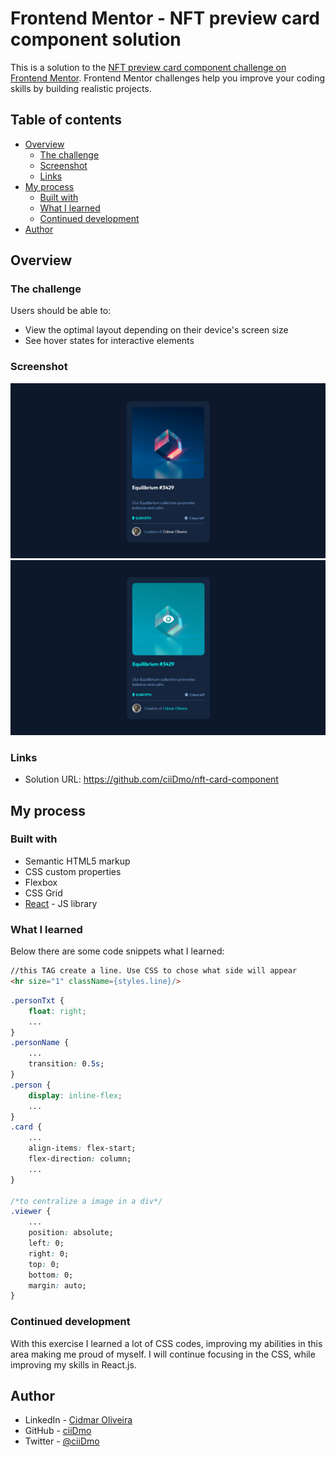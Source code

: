 # Frontend Mentor - NFT preview card component solution

This is a solution to the [NFT preview card component challenge on Frontend Mentor](https://www.frontendmentor.io/challenges/nft-preview-card-component-SbdUL_w0U). Frontend Mentor challenges help you improve your coding skills by building realistic projects. 

## Table of contents

- [Overview](#overview)
  - [The challenge](#the-challenge)
  - [Screenshot](#screenshot)
  - [Links](#links)
- [My process](#my-process)
  - [Built with](#built-with)
  - [What I learned](#what-i-learned)
  - [Continued development](#continued-development)
- [Author](#author)

## Overview

### The challenge

Users should be able to:

- View the optimal layout depending on their device's screen size
- See hover states for interactive elements

### Screenshot

![NFT Card](src/img/preview.PNG?raw=true "NFT Card")
![NFT Card Interact](src/img/previewHover.PNG?raw=true "NFT Card Interact")

### Links

- Solution URL: https://github.com/ciiDmo/nft-card-component

## My process

### Built with

- Semantic HTML5 markup
- CSS custom properties
- Flexbox
- CSS Grid
- [React](https://reactjs.org/) - JS library

### What I learned

Below there are some code snippets what I learned:

```HTML
//this TAG create a line. Use CSS to chose what side will appear
<hr size="1" className={styles.line}/>
```

```css
.personTxt {
    float: right;
    ...
}
.personName {
    ...
    transition: 0.5s;
}
.person {    
    display: inline-flex;
    ...
}
.card {
    ...
    align-items: flex-start;
    flex-direction: column;
    ...
}

/*to centralize a image in a div*/
.viewer {
    ...  
    position: absolute;
    left: 0;
    right: 0;
    top: 0;
    bottom: 0;
    margin: auto;
}
```

### Continued development

With this exercise I learned a lot of CSS codes, improving my abilities in this area making me proud of myself. I will continue focusing in the CSS, while improving my skills in React.js.

## Author

- LinkedIn - [Cidmar Oliveira](https://www.linkedin.com/in/cidmar-oliveira-2b8166231/)
- GitHub - [ciiDmo](https://github.com/ciiDmo)
- Twitter - [@ciiDmo](https://twitter.com/ciiDmo)
